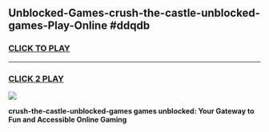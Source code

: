 
## Unblocked-Games-crush-the-castle-unblocked-games-Play-Online #ddqdb
<h3>
<a href="https://news.freeplayer.one?title=crush-the-castle-unblocked-games&ref=3">CLICK TO PLAY</a></h3>
<hr>

<h3>
<a href="https://news.freeplayer.one?title=crush-the-castle-unblocked-games&ref=3">CLICK 2 PLAY</a>
  
</h3>

<a href="https://news.freeplayer.one?title=crush-the-castle-unblocked-games&ref=3"><img src="https://clearcache.store/games.png"></a>


**crush-the-castle-unblocked-games games unblocked: Your Gateway to Fun and Accessible Online Gaming**
